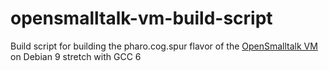 # opensmalltalk-vm-build-script
Build script for building the pharo.cog.spur flavor of the [OpenSmalltalk VM](https://github.com/openSmalltalk/opensmalltalk-vm) on Debian 9 stretch with GCC 6
